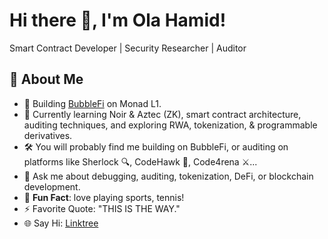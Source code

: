 # Hi there 👋, I'm Ola Hamid!  
Smart Contract Developer | Security Researcher | Auditor  

## 🚀 About Me  
- 🔭 Building [BubbleFi](https://app.bubblefi.xyz/) on Monad L1.  
- 🌱 Currently learning Noir & Aztec (ZK), smart contract architecture, auditing techniques, and exploring RWA, tokenization, & programmable derivatives.  
- 🛠️ You will probably find me building on BubbleFi, or auditing on platforms like Sherlock 🔍, CodeHawk 🦅, Code4rena ⚔️...  
- 💬 Ask me about debugging, auditing, tokenization, DeFi, or blockchain development.  
- 🎾 **Fun Fact**: love playing sports, tennis! 
- ⚡ Favorite Quote: "THIS IS THE WAY."  
- 🌐 Say Hi: [Linktree](https://linktr.ee/Olahamid)
